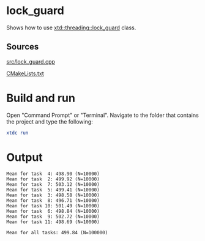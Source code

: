 # lock_guard

Shows how to use [xtd::threading::lock_guard](https://gammasoft71.github.io/xtd/reference_guides/latest/classxtd_1_1threading_1_1lock__guard.html) class.

## Sources

[src/lock_guard.cpp](src/lock_guard.cpp)

[CMakeLists.txt](CMakeLists.txt)

# Build and run

Open "Command Prompt" or "Terminal". Navigate to the folder that contains the project and type the following:

```cmake
xtdc run
```

# Output

```
Mean for task  4: 498.90 (N=10000)
Mean for task  2: 499.92 (N=10000)
Mean for task  7: 503.12 (N=10000)
Mean for task  5: 499.41 (N=10000)
Mean for task  3: 498.58 (N=10000)
Mean for task  8: 496.71 (N=10000)
Mean for task 10: 501.49 (N=10000)
Mean for task  6: 498.84 (N=10000)
Mean for task  9: 502.72 (N=10000)
Mean for task 11: 498.69 (N=10000)

Mean for all tasks: 499.84 (N=100000)
```

